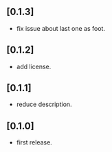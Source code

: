 ## [0.1.3]

* fix issue about last one as foot.
  
## [0.1.2]

* add license.
  
## [0.1.1]

* reduce description.
  
## [0.1.0]

* first release.
